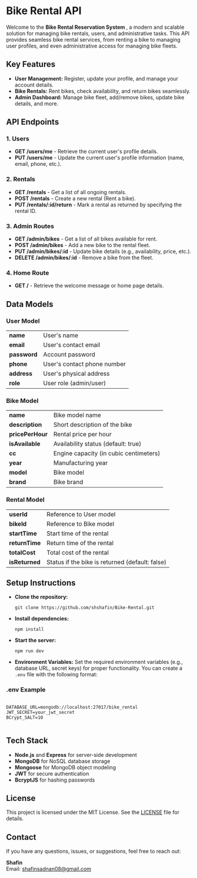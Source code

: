 <!DOCTYPE html>
<html lang="en">
<head>
    <meta charset="UTF-8">
    <meta name="viewport" content="width=device-width, initial-scale=1.0">
    
</head>
<body>
    <h1>Bike Rental API</h1>
    <p>Welcome to the <strong>Bike Rental Reservation System </strong>, a modern and scalable solution for managing bike rentals, users, and administrative tasks. This API provides seamless bike rental services, from renting a bike to managing user profiles, and even administrative access for managing bike fleets.</p>
    <h2>Key Features</h2>
    <ul>
        <li><strong>User Management:</strong> Register, update your profile, and manage your account details.</li>
        <li><strong>Bike Rentals:</strong> Rent bikes, check availability, and return bikes seamlessly.</li>
        <li><strong>Admin Dashboard:</strong> Manage bike fleet, add/remove bikes, update bike details, and more.</li>
    </ul>
    <h2>API Endpoints</h2>
    <h3>1. Users</h3>
    <ul>
        <li><strong>GET /users/me</strong> - Retrieve the current user's profile details.</li>
        <li><strong>PUT /users/me</strong> - Update the current user's profile information (name, email, phone, etc.).</li>
    </ul>
    <h3>2. Rentals</h3>
    <ul>
        <li><strong>GET /rentals</strong> - Get a list of all ongoing rentals.</li>
        <li><strong>POST /rentals</strong> - Create a new rental (Rent a bike).</li>
        <li><strong>PUT /rentals/:id/return</strong> - Mark a rental as returned by specifying the rental ID.</li>
    </ul>
    <h3>3. Admin Routes</h3>
    <ul>
        <li><strong>GET /admin/bikes</strong> - Get a list of all bikes available for rent.</li>
        <li><strong>POST /admin/bikes</strong> - Add a new bike to the rental fleet.</li>
        <li><strong>PUT /admin/bikes/:id</strong> - Update bike details (e.g., availability, price, etc.).</li>
        <li><strong>DELETE /admin/bikes/:id</strong> - Remove a bike from the fleet.</li>
    </ul>
    <h3>4. Home Route</h3>
    <ul>
        <li><strong>GET /</strong> - Retrieve the welcome message or home page details.</li>
    </ul>
    <h2>Data Models</h2>
    <h3>User Model</h3>
    <table>
        <tr>
            <td><strong>name</strong></td>
            <td>User's name</td>
        </tr>
        <tr>
            <td><strong>email</strong></td>
            <td>User's contact email</td>
        </tr>
        <tr>
            <td><strong>password</strong></td>
            <td>Account password</td>
        </tr>
        <tr>
            <td><strong>phone</strong></td>
            <td>User's contact phone number</td>
        </tr>
        <tr>
            <td><strong>address</strong></td>
            <td>User's physical address</td>
        </tr>
        <tr>
            <td><strong>role</strong></td>
            <td>User role (admin/user)</td>
        </tr>
    </table>
    <h3>Bike Model</h3>
    <table>
        <tr>
            <td><strong>name</strong></td>
            <td>Bike model name</td>
        </tr>
        <tr>
            <td><strong>description</strong></td>
            <td>Short description of the bike</td>
        </tr>
        <tr>
            <td><strong>pricePerHour</strong></td>
            <td>Rental price per hour</td>
        </tr>
        <tr>
            <td><strong>isAvailable</strong></td>
            <td>Availability status (default: true)</td>
        </tr>
        <tr>
            <td><strong>cc</strong></td>
            <td>Engine capacity (in cubic centimeters)</td>
        </tr>
        <tr>
            <td><strong>year</strong></td>
            <td>Manufacturing year</td>
        </tr>
        <tr>
            <td><strong>model</strong></td>
            <td>Bike model</td>
        </tr>
        <tr>
            <td><strong>brand</strong></td>
            <td>Bike brand</td>
        </tr>
    </table>
    <h3>Rental Model</h3>
    <table>
        <tr>
            <td><strong>userId</strong></td>
            <td>Reference to User model</td>
        </tr>
        <tr>
            <td><strong>bikeId</strong></td>
            <td>Reference to Bike model</td>
        </tr>
        <tr>
            <td><strong>startTime</strong></td>
            <td>Start time of the rental</td>
        </tr>
        <tr>
            <td><strong>returnTime</strong></td>
            <td>Return time of the rental</td>
        </tr>
        <tr>
            <td><strong>totalCost</strong></td>
            <td>Total cost of the rental</td>
        </tr>
        <tr>
            <td><strong>isReturned</strong></td>
            <td>Status if the bike is returned (default: false)</td>
        </tr>
    </table>
    <h2>Setup Instructions</h2>
    <ul>
        <li><strong>Clone the repository:</strong>
            <pre><code>git clone https://github.com/shshafin/Bike-Rental.git</code></pre>
        </li>
        <li><strong>Install dependencies:</strong>
            <pre><code>npm install</code></pre>
        </li>
        <li><strong>Start the server:</strong>
            <pre><code>npm run dev</code></pre>
        </li>
        <li><strong>Environment Variables:</strong> Set the required environment variables (e.g., database URL, secret keys) for proper functionality. You can create a <code>.env</code> file with the following format:</li>
    </ul>
    <h3>.env Example</h3>
    <pre><code>
DATABASE_URL=mongodb://localhost:27017/bike_rental
JWT_SECRET=your_jwt_secret
BCrypt_SALT=10
    </code></pre>
    <h2>Tech Stack</h2>
    <ul>
        <li><strong>Node.js</strong> and <strong>Express</strong> for server-side development</li>
        <li><strong>MongoDB</strong> for NoSQL database storage</li>
        <li><strong>Mongoose</strong> for MongoDB object modeling</li>
        <li><strong>JWT</strong> for secure authentication</li>
        <li><strong>BcryptJS</strong> for hashing passwords</li>
    </ul>
    <h2>License</h2>
    <p>This project is licensed under the MIT License. See the <a href="LICENSE">LICENSE</a> file for details.</p>
    <h2>Contact</h2>
    <p>If you have any questions, issues, or suggestions, feel free to reach out:</p>
    <p><strong>Shafin</strong><br>Email: <a href="mailto:shafinsadnan08@gmail.com">shafinsadnan08@gmail.com</a></p>

</body>
</html>
